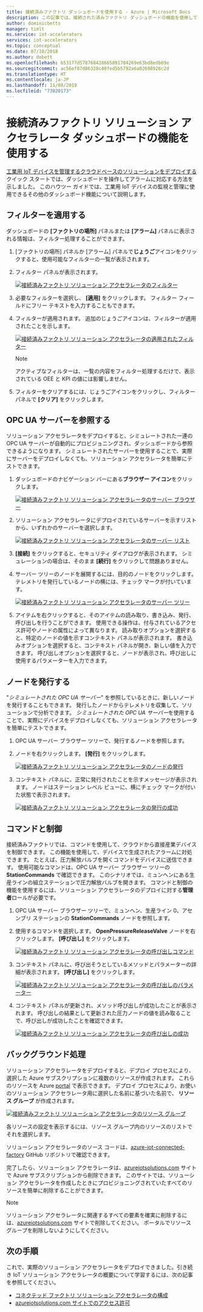 ```yaml
---
title: 接続済みファクトリ ダッシュボードを使用する - Azure | Microsoft Docs
description: この記事では、接続された済みファクトリ ダッシュボードの機能を使用して、産業用 IoT デバイスを監視および管理する方法について説明します。
author: dominicbetts
manager: timlt
ms.service: iot-accelerators
services: iot-accelerators
ms.topic: conceptual
ms.date: 07/10/2018
ms.author: dobett
ms.openlocfilehash: b53177d578768428665891704269e63bd8edb09e
ms.sourcegitcommit: ac56ef07d86328c40fed5b5792a6a02698926c2d
ms.translationtype: HT
ms.contentlocale: ja-JP
ms.lasthandoff: 11/08/2019
ms.locfileid: "73820173"
---
```

# <a name="use-features-in-the-connected-factory-solution-accelerator-dashboard"></a>接続済みファクトリ ソリューション アクセラレータ ダッシュボードの機能を使用する

[工業用 IoT デバイスを管理するクラウドベースのソリューションをデプロイする](quickstart-connected-factory-deploy.md)クイック スタートでは、ダッシュボードを操作してアラームに対応する方法を示しました。 このハウツー ガイドでは、工業用 IoT デバイスの監視と管理に使用できるその他のダッシュボード機能について説明します。

## <a name="apply-filters"></a>フィルターを適用する

ダッシュボードの **[ファクトリの場所]** パネルまたは **[アラーム]** パネルに表示される情報は、フィルター処理することができます。

1. [ファクトリの場所] パネルか [アラーム] パネルで**じょうご**アイコンをクリックすると、使用可能なフィルターの一覧が表示されます。

1. フィルター パネルが表示されます。

    [![接続済みファクトリ ソリューション アクセラレータのフィルター](./media/iot-accelerators-connected-factory-dashboard/filterpanel-inline.png)](./media/iot-accelerators-connected-factory-dashboard/filterpanel-expanded.png#lightbox)

1. 必要なフィルターを選択し、 **[適用]** をクリックします。 フィルター フィールドにフリー テキストを入力することもできます。

1. フィルターが適用されます。 追加のじょうごアイコンは、フィルターが適用されたことを示します。

    [![接続済みファクトリ ソリューション アクセラレータの適用されたフィルター](./media/iot-accelerators-connected-factory-dashboard/filterapplied-inline.png)](./media/iot-accelerators-connected-factory-dashboard/filterapplied-expanded.png#lightbox)

    > [!NOTE]
    > アクティブなフィルターは、一覧の内容をフィルター処理するだけで、表示されている OEE と KPI の値には影響しません。

1. フィルターをクリアするには、じょうごアイコンをクリックし、フィルター パネルで **[クリア]** をクリックします。

## <a name="browse-an-opc-ua-server"></a>OPC UA サーバーを参照する

ソリューション アクセラレータをデプロイすると、シミュレートされた一連の OPC UA サーバーが自動的にプロビジョニングされ、ダッシュボードから参照できるようになります。 シミュレートされたサーバーを使用することで、実際にサーバーをデプロイしなくても、ソリューション アクセラレータを簡単にテストできます。

1. ダッシュボードのナビゲーション バーにある**ブラウザー アイコン**をクリックします。

    [![接続済みファクトリ ソリューション アクセラレータのサーバー ブラウザー](./media/iot-accelerators-connected-factory-dashboard/browser-inline.png)](./media/iot-accelerators-connected-factory-dashboard/browser-expanded.png#lightbox)

1. ソリューション アクセラレータにデプロイされているサーバーを示すリストから、いずれかのサーバーを選択します。

    [![接続済みファクトリ ソリューション アクセラレータのサーバー リスト](./media/iot-accelerators-connected-factory-dashboard/serverlist-inline.png)](./media/iot-accelerators-connected-factory-dashboard/serverlist-expanded.png#lightbox)

1. **[接続]** をクリックすると、セキュリティ ダイアログが表示されます。 シミュレーションの場合は、そのまま **[続行]** をクリックして問題ありません。

1. サーバー ツリーのノードを展開するには、目的のノードをクリックします。 テレメトリを発行しているノードの横には、チェック マークが付いています。

    [![接続済みファクトリ ソリューション アクセラレータのサーバー ツリー](./media/iot-accelerators-connected-factory-dashboard/servertree-inline.png)](./media/iot-accelerators-connected-factory-dashboard/servertree-expanded.png#lightbox)

1. アイテムを右クリックすると、そのアイテムの読み取り、書き込み、発行、呼び出しを行うことができます。 使用できる操作は、付与されているアクセス許可やノードの属性によって異なります。 読み取りオプションを選択すると、特定のノードの値を示すコンテキスト パネルが表示されます。 書き込みオプションを選択すると、コンテキスト パネルが開き、新しい値を入力できます。 呼び出しオプションを選択すると、ノードが表示され、呼び出しに使用するパラメーターを入力できます。

## <a name="publish-a-node"></a>ノードを発行する

"*シミュレートされた OPC UA サーバー*" を参照しているときに、新しいノードを発行することもできます。 発行したノードからテレメトリを収集して、ソリューションで分析できます。 *シミュレートされた OPC UA サーバー*を使用することで、実際にデバイスをデプロイしなくても、ソリューション アクセラレータを簡単にテストできます。

1. OPC UA サーバー ブラウザー ツリーで、発行するノードを参照します。

1. ノードを右クリックします。 **[発行]** をクリックします。

    [![接続済みファクトリ ソリューション アクセラレータのノードの発行](./media/iot-accelerators-connected-factory-dashboard/publishnode-inline.png)](./media/iot-accelerators-connected-factory-dashboard/publishnode-expanded.png#lightbox)

1. コンテキスト パネルに、正常に発行されたことを示すメッセージが表示されます。 ノードはステーション レベル ビューに、横にチェック マークが付いた状態で表示されます。

    [![接続済みファクトリ ソリューション アクセラレータの発行の成功](./media/iot-accelerators-connected-factory-dashboard/publishsuccess-inline.png)](./media/iot-accelerators-connected-factory-dashboard/publishsuccess-expanded.png#lightbox)

## <a name="command-and-control"></a>コマンドと制御

接続済みファクトリでは、コマンドを使用して、クラウドから直接産業デバイスを制御できます。 この機能を使用して、デバイスで生成されたアラームに対処できます。 たとえば、圧力解放バルブを開くコマンドをデバイスに送信できます。 使用可能なコマンドは、OPC UA サーバー ブラウザー ツリーの **StationCommands** で確認できます。 このシナリオでは、ミュンヘンにある生産ラインの組立ステーションで圧力解放バルブを開きます。 コマンドと制御の機能を使用するには、ソリューション アクセラレータのデプロイに対する**管理者**ロールが必要です。

1. OPC UA サーバー ブラウザー ツリーで、ミュンヘン、生産ライン 0、アセンブリ ステーションの **StationCommands** ノードを参照します。

1. 使用するコマンドを選択します。 **OpenPressureReleaseValve** ノードを右クリックします。 **[呼び出し]** をクリックします。

    [![接続済みファクトリ ソリューション アクセラレータの呼び出しコマンド](./media/iot-accelerators-connected-factory-dashboard/callcommand-inline.png)](./media/iot-accelerators-connected-factory-dashboard/callcommand-expanded.png#lightbox)

1. コンテキスト パネルに、呼び出そうとしているメソッドとパラメーターの詳細が表示されます。 **[呼び出し]** をクリックします。

    [![接続済みファクトリ ソリューション アクセラレータの呼び出しのパラメーター](./media/iot-accelerators-connected-factory-dashboard/callpanel-inline.png)](./media/iot-accelerators-connected-factory-dashboard/callpanel-expanded.png#lightbox)

1. コンテキスト パネルが更新され、メソッド呼び出しが成功したことが表示されます。 呼び出しの結果として更新された圧力ノードの値を読み取ることで、呼び出しが成功したことを確認できます。

    [![接続済みファクトリ ソリューション アクセラレータの呼び出しの成功](./media/iot-accelerators-connected-factory-dashboard/callsuccess-inline.png)](./media/iot-accelerators-connected-factory-dashboard/callsuccess-expanded.png#lightbox)

## <a name="behind-the-scenes"></a>バックグラウンド処理

ソリューション アクセラレータをデプロイすると、デプロイ プロセスにより、選択した Azure サブスクリプションに複数のリソースが作成されます。 これらのリソースを Azure [portal](https://portal.azure.com) で表示できます。 デプロイ プロセスにより、お使いのソリューション アクセラレータ用に選択した名前に基づいた名前で、 **リソース グループ** が作成されます。

[![接続済みファクトリ ソリューション アクセラレータのリソース グループ](./media/iot-accelerators-connected-factory-dashboard/resourcegroup-inline.png)](./media/iot-accelerators-connected-factory-dashboard/resourcegroup-expanded.png#lightbox)

各リソースの設定を表示するには、リソース グループ内のリソースのリストでそれを選択します。

ソリューション アクセラレータのソース コードは、[azure-iot-connected-factory](https://github.com/Azure/azure-iot-connected-factory) GitHub リポジトリで確認できます。

完了したら、ソリューション アクセラレータは、[azureiotsolutions.com](https://www.azureiotsolutions.com/Accelerators#dashboard) サイトで Azure サブスクリプションから削除できます。 このサイトでは、ソリューション アクセラレータを作成したときにプロビジョニングされていたすべてのリソースを簡単に削除することができます。

> [!NOTE]
> ソリューション アクセラレータに関連するすべての要素を確実に削除するには、[azureiotsolutions.com](https://www.azureiotsolutions.com/Accelerators#dashboard) サイトで削除してください。 ポータルでリソース グループを削除しないようにしてください。

## <a name="next-steps"></a>次の手順

これで、実際のソリューション アクセラレータをデプロイできました。引き続き IoT ソリューション アクセラレータの概要について学習するには、次の記事を参照してください。

* [コネクテッド ファクトリ ソリューション アクセラレータの構成](iot-accelerators-connected-factory-configure.md)
* [azureiotsolutions.com サイトでのアクセス許可](iot-accelerators-permissions.md)
